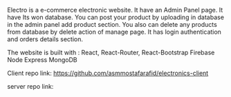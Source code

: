 Electro is a e-commerce electronic website. It have an Admin Panel page. It have Its won database. You can post your product by uploading in database in the admin panel add product section. You also can delete any products from database by delete action of manage page. It has login authentication and orders details section.

The website is built with :
React, React-Router, React-Bootstrap
Firebase
Node
Express
MongoDB

Client repo link:  https://github.com/asmmostafarafid/electronics-client

server repo link: 
